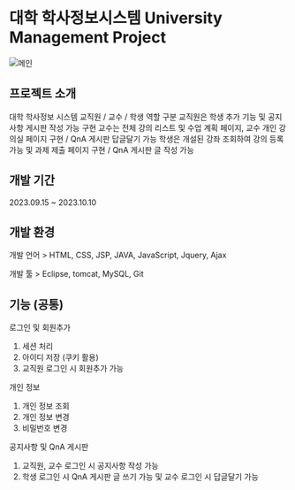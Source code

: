 # 대학 학사정보시스템 University Management Project

![메인](https://github.com/10-Sion/September_Project/assets/140682709/5f7b109f-2e75-4b05-a86b-984ec8829f8b)


## 프로젝트 소개
대학 학사정보 시스템
교직원 / 교수 / 학생 역할 구분
교직원은 학생 추가 기능 및 공지사항 게시판 작성 가능 구현
교수는 전체 강의 리스트 및 수업 계획 페이지, 교수 개인 강의실 페이지 구현 / QnA 게시판 답글달기 가능
학생은 개설된 강좌 조회하여 강의 등록 가능 및 과제 제출 페이지 구현 / QnA 게시판 글 작성 가능

## 개발 기간
2023.09.15 ~ 2023.10.10

## 개발 환경
개발 언어 > 
HTML, CSS, JSP, JAVA, JavaScript, Jquery, Ajax

개발 툴 > 
Eclipse, tomcat, MySQL, Git 

## 기능 (공통)
로그인 및 회원추가
1. 세션 처리
2. 아이디 저장 (쿠키 활용)
3. 교직원 로그인 시 회원추가 가능
   
개인 정보
1. 개인 정보 조회
2. 개인 정보 변경
3. 비밀번호 변경

공지사항 및 QnA 게시판
1. 교직원, 교수 로그인 시 공지사항 작성 가능
2. 학생 로그인 시 QnA 게시판 글 쓰기 가능 및 교수 로그인 시 답글달기 가능

